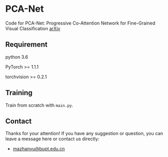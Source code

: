 # PCA-Net
Code for PCA-Net: Progressive Co-Attention Network for Fine-Grained Visual Classification
[arXiv](https://arxiv.org/abs/2101.08527 "aeXiv")

## Requirement
python 3.6

PyTorch >= 1.1.1

torchvision >= 0.2.1

## Training
Train from scratch with `main.py`.

## Contact
Thanks for your attention!
If you have any suggestion or question, you can leave a message here or contact us directly:
- mazhanyu@bupt.edu.cn
